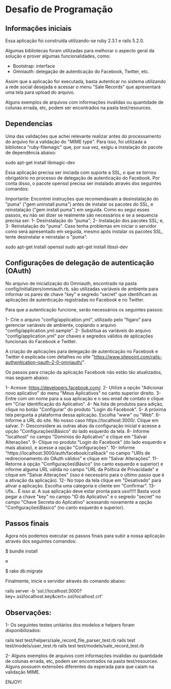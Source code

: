 # Desafio de Programação

## Informações iniciais

Essa aplicação foi construída utilizando-se ruby 2.3.1 e rails 5.2.0.

Algumas bibliotecas foram utilizadas para melhorar o aspecto geral da solução e prover algumas funcionalidades, como:

- Bootstrap: interface
- Omniauth: delegação de autenticação do Facebook, Twitter, etc.

Assim que a aplicação for executada, basta autenticar no sistema utilizando a rede social desejada e acessar o menu "Sale Records" que apresentará uma tela para upload do arquivo.

Alguns exemplos de arquivos com informações inválidas ou quantidade de colunas errada, etc, podem ser encontrados na pasta test/resources.

## Dependencias

Uma das validações que achei relevante realizar antes do processamento do arquivo foi a validação do "MIME type". Para isso, foi utilizada a biblioteca "ruby-filemagic" que, por sua vez, exigiu a instalação do pacote de dependência abaixo:

sudo apt-get install libmagic-dev

Essa aplicação precisa ser iniciada com suporte a SSL, o que se tornou obrigatório no processo de delegação de autenticação do Facebook. Por conta disso, o pacote openssl precisa ser instalado através dos seguintes comandos:

Importante: 
Encontrei instruções que recomendavam a desinstalação do "puma" ("gem uninstall puma") antes de instalar os pacotes do SSL, e reinstalação ("gem install puma") em seguida. Como eu segui esses passos, eu não sei dizer se realmente são necessários e se a sequencia precisa ser: 1- Desinstalação do "puma"; 2- Instalação dos pacotes SSL; e, 3- Reinstalação do "puma".
Caso tenha problemas em iniciar o servidor como será apresentado em seguida, mesmo após instalar os pacotes SSL, tente desinstalar e reinstalar o "puma".

sudo apt-get install openssl
sudo apt-get install libssl-dev

## Configurações de delegação de autenticação (OAuth)

No arquivo de inicialização do Omniauth, encontrado na pasta config/initializers/omniauth.rb, são utilizadas variáveis de ambiente para informar os pares de chave "key" e segredo "secret" que identificam as aplicações de autenticação registradas no Facebook e no Twitter.

Para que a autenticação funcione, serão necessários os seguintes passos:

1- Crie o arquivo "config/application.yml", utilizado pelo "figaro" para gerenciar variáveis de ambiente, copiando o arquivo "config/application.yml.sample".
2- Substitua as variáveis do arquivo "config/application.yml" por chaves e segredos válidos de aplicações funcionais do Facebook e Twitter.

A criação de aplicações para delegação de autenticação no Facebook e Twitter é explicada com detalhes no site "https://www.sitepoint.com/rails-authentication-oauth-2-0-omniauth/".

Os passos para criação da aplicação Facebook não estão tão atualizados, mas seguem abaixo:

1- Acesse: https://developers.facebook.com/.
2- Utilize a opção "Adicionar novo aplicativo" do menu "Meus Aplicativos" no canto superior direito.
3- Entre com um nome para a sua aplicação e o seu email de contato e clique em "Criar Identificação do Aplicativo".
4- Na lista de produtos para adição, clique no botão "Configurar" do produto "Login do Facebook".
5- A próxima tela pergunta a plataforma dessa aplicação. Escolha "www" ou "Web".
6- Informe a URL do site. No nosso caso https://localhost:3000/. Clique em salvar.
7- Desconsidere as outras abas da configuração inicial e acesse a opção "Configurações\Básico" do lado esquerdo da tela.
8- Informe "localhost" no campo "Domínios do Aplicativo" e clique em "Salvar Alterações".
9- Clique no produto "Login do Facebook" (do lado esquerdo e mais abaixo), e acesse a opção "Configurações".
10- Informe "https://localhost:3000/auth/facebook/callback" no campo "URIs de redirecionamento do OAuth válidos" e clique em "Salvar Alterações".
11- Retorne à opção "Configurações\Básico" (no canto esquerdo e superior) e informe alguma URL válida no campo "URL da Política de Privacidade" e clique em "Salvar Alterações" (isso é necessário para o último passo que é a ativação da aplicação).
12- No topo da tela clique em "Desativado" para ativar a aplicação. Escolha uma categoria e cliente em "Confirmar".
13- Ufa... É isso aí. A sua aplicação deve estar pronta para uso!!!!! Basta você pegar a chave "key" no campo "ID do Aplicativo" e o segredo "secret" no campo "Chave Secreta do Aplicativo" acessando novamente a opção "Configurações\Básico" (no canto esquerdo e superior).

## Passos finais

Agora nós podemos executar os passos finais para subir a nossa aplicação através dos seguintes comandos:

$ bundle install

e

$ rake db:migrate

Finalmente, inicie o servidor através do comando abaixo: 

rails server -b 'ssl://localhost:3000?key=.ssl/localhost.key&cert=.ssl/localhost.crt'

## Observações:

1- Os seguintes testes unitários dos modelos e helpers foram disponibilizados:

rails test test/helpers/sale_record_file_parser_test.rb
rails test test/models/user_test.rb 
rails test test/models/sale_record_test.rb

2- Alguns exemplos de arquivos com informações inválidas ou quantidade de colunas errada, etc, podem ser encontrados na pasta test/resources. Alguns possuem extensões diferentes da esperada para que caiam na validação MIME.

ENJOY!


